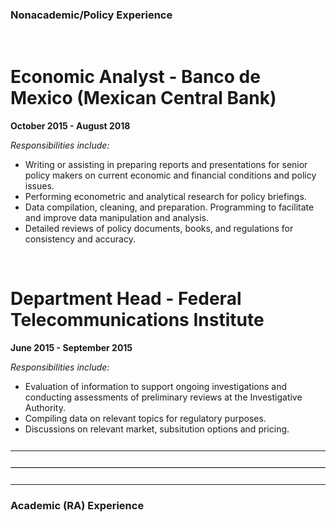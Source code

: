 ### Nonacademic/Policy Experience
<br> <!-- This ensures a visual break before the next section -->
# **Economic Analyst - Banco de Mexico (Mexican Central Bank)**
**October 2015 - August 2018**

*Responsibilities include:*
- Writing or assisting in preparing reports and presentations for senior policy makers on current economic and financial conditions and policy issues.
- Performing econometric and analytical research for policy briefings.
- Data compilation, cleaning, and preparation. Programming to facilitate and improve data manipulation and analysis.
- Detailed reviews of policy documents, books, and regulations for consistency and accuracy.

<br> <!-- This ensures a visual break before the next section -->


# **Department Head - Federal Telecommunications Institute**
**June 2015 - September 2015**

*Responsibilities include:*
- Evaluation of information to support ongoing investigations and conducting assessments of preliminary reviews at the Investigative Authority.
- Compiling data on relevant topics for regulatory purposes.
- Discussions on relevant market, subsitution options and pricing.
<hr style="margin-top: 25px; margin-bottom: 20px; border: none; border-top: 1px solid white;">

<hr style="margin-top: 25px; margin-bottom: 20px; border: none; border-top: 1px solid lightgray;">

<hr style="margin-top: 25px; margin-bottom: 20px; border: none; border-top: 1px solid white;">



###  **Academic (RA) Experience**


